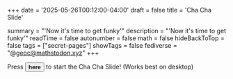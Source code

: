 +++
date = '2025-05-26T00:12:00-04:00'
draft = false
title = 'Cha Cha Slide'

summary = "'Now it's time to get funky'"
description = "'Now it's time to get funky'"
readTime = false
autonumber = false
math = false
hideBackToTop = false
tags = ["secret-pages"]
showTags = false
fediverse = "@geoc@mathstodon.xyz"
+++

Press <button id="start">**here**</button> to start the Cha Cha Slide! (Works best on desktop)

<style>
body {
    animation: none;
    animation-fill-mode: forwards;
}
@keyframes toRight {
    0% { transform: translateX(0); }
    70% { transform: translateX(200px); }
    100% { transform: translateX(0); }
}
@keyframes toLeft {
    0% { transform: translateX(0); }
    70% { transform: translateX(-200px); }
    100% { transform: translateX(0); }
}
@keyframes slideRight {
    0% { transform: translateX(0); }
    50% { transform: translateX(300px); }
    100% { transform: translateX(0); }
}
@keyframes slideLeft {
    0% { transform: translateX(0); }
    50% { transform: translateX(-300px); }
    100% { transform: translateX(0); }
}
@keyframes takeItBack {
    0% { transform: scale(1); }
    30% { transform: scale(0.7); }
    100% { transform: scale(1); }
}
@keyframes oneHop {
    0% { transform: translateY(0); }
    30% { transform: translateY(-80px); }
    60% { transform: translateY(-80px); }
    100% { transform: translateY(0); }
}
@keyframes stompRight {
    0% { transform: skewY(0deg); }
    50% { transform: skewY(25deg); }
    100% { transform: skewY(0deg); }
}
@keyframes stompLeft {
    0% { transform: skewY(0deg); }
    50% { transform: skewY(-25deg); }
    100% { transform: skewY(0deg); }
}
@keyframes crisscross {
    0% { transform: scaleX(1) scaleY(1); }
    50% { transform: scaleX(-1) scaleY(-1); }
    100% { transform: scaleX(1) scaleY(1); }
}
@keyframes reverseReverse {
    0% { transform: scaleX(1); }
    50% { transform: scaleX(-1); }
    100% { transform: scaleX(1); }
}
@keyframes chaChaSmooth {
    0% { transform: skewX(0deg); }
    10% { transform: skewX(20deg); }
    20% { transform: skewX(-20deg); }
    30% { transform: skewX(20deg); }
    40% { transform: skewX(-20deg); }
    50% { transform: skewX(20deg); }
    60% { transform: skewX(-20deg); }
    70% { transform: skewX(20deg); }
    80% { transform: skewX(-20deg); }
    90% { transform: skewX(20deg); }
    100% { transform: skewX(0deg); }
}
</style>

<script>
document.addEventListener('DOMContentLoaded', function() {
  let started = false;
  let animationTimeouts = [];

  const audio = document.createElement('audio');
  audio.src = '/chacha.mp3';
  audio.preload = 'auto';

  const emojiSteps = [
    { time: 0.5, emoji: '➡️', label: 'toRight' },
    { time: 1.5, emoji: '⬅️', label: 'toLeft' },
    { time: 2.5, emoji: '🔙', label: 'takeItBack' },
    { time: 4.5, emoji: '🦘', label: 'oneHop' },
    { time: 6.5, emoji: '🐸', label: 'oneHop' },
    { time: 9.5, emoji: '👟', label: 'stompRight' },
    { time: 10.0, emoji: '👠', label: 'stompRight' },
    { time: 11.0, emoji: '👞', label: 'stompLeft' },
    { time: 11.5, emoji: '👢', label: 'stompLeft' },
    { time: 13.0, emoji: '🛝', label: 'slideLeft' },
    { time: 14.5, emoji: '🛝', label: 'slideRight' },
    { time: 16.0, emoji: '🔀', label: 'crisscross' },
    { time: 18.0, emoji: '🔀', label: 'crisscross' },
    { time: 20.0, emoji: '💃', label: 'chaChaSmooth' }
  ];

  const emojiDiv = document.createElement('div');
  emojiDiv.style.position = 'fixed';
  emojiDiv.style.top = '30%';
  emojiDiv.style.left = '50%';
  emojiDiv.style.transform = 'translate(-50%, -50%)';
  emojiDiv.style.fontSize = '5rem';
  emojiDiv.style.pointerEvents = 'none';
  emojiDiv.style.zIndex = '9999';
  emojiDiv.style.transition = 'opacity 0.3s';
  emojiDiv.style.opacity = '0';
  document.body.appendChild(emojiDiv);

  function showEmoji(emoji) {
    emojiDiv.textContent = emoji;
    emojiDiv.style.opacity = '1';
    setTimeout(() => {
      emojiDiv.style.opacity = '0';
    }, 900);
  }

  function clearAnimations() {
    document.body.style.animation = 'none';
    void document.body.offsetWidth;
    document.body.style.animationFillMode = 'forwards';
  }

  function clearTimeouts() {
    animationTimeouts.forEach(t => clearTimeout(t));
    animationTimeouts = [];
  }

  document.body.appendChild(audio);

  function chachaSlide() {
    if (started) return;
      started = true;

      clearAnimations();
      clearTimeouts();

      // Set up the animation string
      document.body.style.animation =
        'toRight 1s 0.5s ease-in-out,' +
        'toLeft 1s 1.5s ease-in-out,' +
        'takeItBack 2s 2.5s ease-in-out,'  +
        'oneHop 1s 4.5s ease-in-out,' +
        'oneHop 1s 6.5s ease-in-out,' +
        'stompRight .5s 9.5s ease-in-out,' +
        'stompRight .5s 10s ease-in-out,' +
        'stompLeft .5s 11s ease-in-out,' +
        'stompLeft .5s 11.5s ease-in-out,' +
        'slideLeft 1.5s 13s ease-in-out,' +
        'slideRight 1.5s 14.5s ease-in-out,' +
        'crisscross 1s 16s ease-in-out,' +
        'crisscross 1s 18s ease-in-out,' +
        'chaChaSmooth 5s 20s ease-in-out';
      document.body.style.animationFillMode = 'forwards';

      audio.currentTime = 0;
      audio.play();

      emojiSteps.forEach(step => {
        const t = setTimeout(() => {
          showEmoji(step.emoji);
        }, step.time * 1000);
        animationTimeouts.push(t);
      });

      const resetTimeout = setTimeout(() => {
        started = false;
        clearAnimations();
      }, 25000);
      animationTimeouts.push(resetTimeout);
  }

  document.body.addEventListener('keydown', function(e) {
    if (e.code === 'Space') {
      chachaSlide();
    }
  });

  const btn = document.getElementById('start');
  btn.addEventListener('click', function(e) {
    chachaSlide();
  });
});
</script>

<!-- <iframe width="560" height="315" src="https://www.youtube.com/embed/wZv62ShoStY?&amp;start=82&autoplay=1&mute=0" title="YouTube video player" frameborder="0" allow="accelerometer; autoplay; clipboard-write; encrypted-media; gyroscope; picture-in-picture; web-share" referrerpolicy="strict-origin-when-cross-origin" allowfullscreen></iframe> -->
